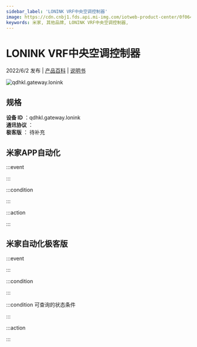 ```yaml
---
sidebar_label: 'LONINK VRF中央空调控制器'
image: https://cdn.cnbj1.fds.api.mi-img.com/iotweb-product-center/0f0645b7c2902b8c1d2e8f24fef89a4f_1653539897033.png?GalaxyAccessKeyId=AKVGLQWBOVIRQ3XLEW&Expires=9223372036854775807&Signature=LMoXE51RMRTwDsPbilPjHxnDjQE=
keywords: 米家, 其他品牌, LONINK VRF中央空调控制器, 
---
```

# LONINK VRF中央空调控制器

2022/6/2 发布 | [产品百科](https://home.mi.com/webapp/content/baike/product/index.html?model=qdhkl.gateway.lonink/) | [说明书](https://home.mi.com/views/introduction.html?model=qdhkl.gateway.lonink&region=cn)

![qdhkl.gateway.lonink](https://cdn.cnbj1.fds.api.mi-img.com/iotweb-product-center/0f0645b7c2902b8c1d2e8f24fef89a4f_1653539897033.png?GalaxyAccessKeyId=AKVGLQWBOVIRQ3XLEW&Expires=9223372036854775807&Signature=LMoXE51RMRTwDsPbilPjHxnDjQE=)

## 规格  
> 
**设备 ID** ：qdhkl.gateway.lonink  
**通讯协议** ：  
**极客版**  ： 待补充 


## 米家APP自动化  

:::event  

:::

:::condition  

:::

:::action   

:::

## 米家自动化极客版  

:::event  

:::

:::condition  

:::

:::condition 可查询的状态条件  

:::

:::action  

:::

        

